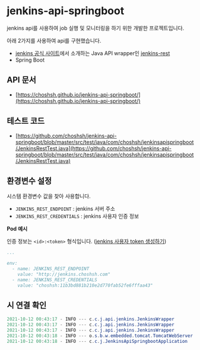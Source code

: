 # jenkins-api-springboot

jenkins api를 사용하여 job 실행 및 모니터링을 하기 위한 개발한 프로젝트입니다.

아래 2가지를 사용하여 api를 구현했습니다.

- [jenkins 공식 사이트](https://www.jenkins.io/doc/book/using/remote-access-api/#RemoteaccessAPI-JavaAPIwrappers)에서  소개하는 Java API wrapper인 [jenkins-rest](https://github.com/cdancy/jenkins-rest)
- Spring Boot

## API 문서

- [https://choshsh.github.io/jenkins-api-springboot/](https://choshsh.github.io/jenkins-api-springboot/)

## 테스트 코드

- [https://github.com/choshsh/jenkins-api-springboot/blob/master/src/test/java/com/choshsh/jenkinsapispringboot/JenkinsRestTest.java](https://github.com/choshsh/jenkins-api-springboot/blob/master/src/test/java/com/choshsh/jenkinsapispringboot/JenkinsRestTest.java)

## 환경변수 설정

시스템 환경변수 값을 찾아 사용합니다.

- `JENKINS_REST_ENDPOINT` : jenkins 서버 주소
- `JENKINS_REST_CREDENTIALS` : jenkins 사용자 인증 정보

**Pod 예시**

인증 정보는 `<id>:<token>` 형식입니다. ([jenkins 사용자 token 생성하기](https://choshsh.notion.site/89b9a9ff76ef405b82ba068b4752fb7c))

```yaml
...

env:
  - name: JENKINS_REST_ENDPOINT 
    value: "http://jenkins.choshsh.com"
  - name: JENKINS_REST_CREDENTIALS
    value: "choshsh:11b3bd881b210e2d770fab52fe6fffaa43"
```

##  시 연결 확인

```java
2021-10-12 00:43:17 - INFO --- c.c.j.api.jenkins.JenkinsWrapper         : Jenkins 연결 성공
2021-10-12 00:43:17 - INFO --- c.c.j.api.jenkins.JenkinsWrapper         : Jenkins 버전 : 2.307
2021-10-12 00:43:17 - INFO --- c.c.j.api.jenkins.JenkinsWrapper         : Jenkins URL : http://jenkins.choshsh.com
2021-10-12 00:43:18 - INFO --- o.s.b.w.embedded.tomcat.TomcatWebServer  : Tomcat started on port(s): 8081 (http) with context path ''
2021-10-12 00:43:18 - INFO --- c.c.j.JenkinsApiSpringbootApplication    : Started JenkinsApiSpringbootApplication in 4.998 seconds (JVM running for 5.405)
```
